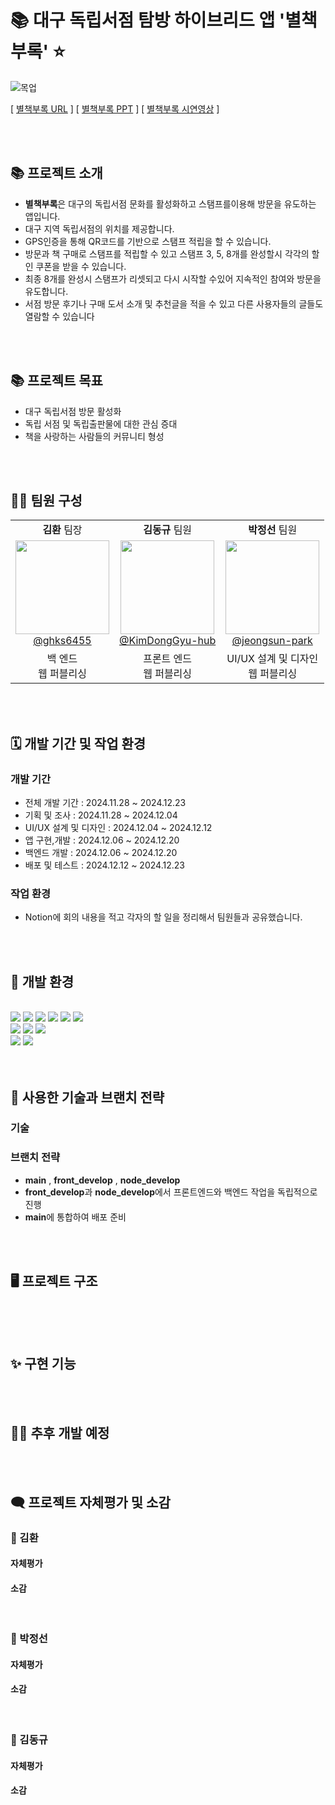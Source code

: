 
# 📚 대구 독립서점 탐방 하이브리드 앱  '별책부록' ⭐

![목업](https://github.com/user-attachments/assets/3659fab1-98e3-4e28-8fbe-ead12d215f21)

[  [별책부록 URL]()  ] [  [별책부록 PPT]()  ]  [  [별책부록 시연영상]()  ]


<br>
<br>

## 📚 프로젝트 소개
* **별책부록**은 대구의 독립서점 문화를 활성화하고 스탬프를이용해 방문을 유도하는 앱입니다.
* 대구 지역 독립서점의 위치를 제공합니다.
* GPS인증을 통해 QR코드를 기반으로 스탬프 적립을 할 수 있습니다.
* 방문과 책 구매로 스탬프를 적립할 수 있고 스탬프 3, 5, 8개를 완성할시 각각의 할인 쿠폰을 받을 수 있습니다.
* 최종 8개를 완성시 스탬프가 리셋되고 다시 시작할 수있어 지속적인 참여와 방문을 유도합니다.
* 서점 방문 후기나 구매 도서 소개 및 추천글을 적을 수 있고 다른 사용자들의 글들도 열람할 수 있습니다

<br>
<br>

## 📚 프로젝트 목표
* 대구 독립서점 방문 활성화
* 독립 서점 및 독립출판물에 대한 관심 증대
* 책을 사랑하는 사람들의 커뮤니티 형성

<br>
<br>

## 👨‍🏫 팀원 구성

<table>
  <tbody>
    <tr>
      <td align="center"><b>김환</b> 팀장</td>
       <td align="center"><b>김동규</b> 팀원</td>
       <td align="center"><b>박정선</b> 팀원</td>
    </tr>
    <tr>
      <td align="center"><a href="https://github.com/ghks6455"><img src="https://avatars.githubusercontent.com/u/175993241?v=4" width="150px" alt=""/><br />@ghks6455</a></td>
      <td align="center"><a href="https://github.com/KimDongGyu-hub"><img src="https://avatars.githubusercontent.com/u/175993259?v=4" width="150px" alt=""/><br />@KimDongGyu-hub</a></td>
      <td align="center"><a href="https://github.com/jeongsun-park"><img src="https://avatars.githubusercontent.com/u/175993255?v=4" width="150px" alt=""/><br />@jeongsun-park</a></td>
     <tr/>
       <tr>
         <td align="center">백 엔드<br/>웹 퍼블리싱</td>
         <td align="center">프론트 엔드<br/>웹 퍼블리싱</td>
         <td align="center">UI/UX 설계 및 디자인<br/>웹 퍼블리싱</td>
       </tr>
  </tbody>
</table>

<br>
<br>

## 🗓 개발 기간 및 작업 환경
### 개발 기간

* 전체 개발 기간 : 2024.11.28 ~ 2024.12.23
* 기획 및 조사 : 2024.11.28 ~ 2024.12.04
* UI/UX 설계 및 디자인 : 2024.12.04 ~ 2024.12.12
* 앱 구현,개발 : 2024.12.06 ~ 2024.12.20
* 백엔드 개발 : 2024.12.06 ~ 2024.12.20
* 배포 및 테스트 : 2024.12.12 ~ 2024.12.23
  
### 작업 환경
* Notion에 회의 내용을 적고 각자의 할 일을 정리해서 팀원들과 공유했습니다.

<br>
<br>

## 📝 개발 환경

<br>

<div>
  <img src="https://img.shields.io/badge/html5-E34F26?style=for-the-badge&logo=html5&logoColor=white"> 
  <img src="https://img.shields.io/badge/css-1572B6?style=for-the-badge&logo=css3&logoColor=white"> 
  <img src="https://img.shields.io/badge/javascript-F7DF1E?style=for-the-badge&logo=javascript&logoColor=black">
  <img src="https://img.shields.io/badge/react-61DAFB?style=for-the-badge&logo=react&logoColor=black">
  <img src="https://img.shields.io/badge/mongoDB-47A248?style=for-the-badge&logo=MongoDB&logoColor=white">
  <img src="https://img.shields.io/badge/node.js-339933?style=for-the-badge&logo=Node.js&logoColor=white">
</div>
<div>
  <img src="https://img.shields.io/badge/Figma-9847FF?style=for-the-badge&logo=figma&logoColor=white">
  <img src="https://img.shields.io/badge/Photoshop-475AFF?style=for-the-badge&logo=adobephotoshop&logoColor=white">
  <img src="https://img.shields.io/badge/Illustrator-FFC147?style=for-the-badge&logo=adobeillustrator&logoColor=white">
</div>
<div>
  <img src="https://img.shields.io/badge/github-181717?style=for-the-badge&logo=github&logoColor=white">
  <img src="https://img.shields.io/badge/git-F05032?style=for-the-badge&logo=git&logoColor=white">
</div>


<br>
<br>

## 📝 사용한 기술과 브랜치 전략

### 기술



  
### 브랜치 전략
* **main** , **front_develop** , **node_develop**
*  **front_develop**과 **node_develop**에서 프론트엔드와 백엔드 작업을 독립적으로 진행
*  **main**에 통합하여 배포 준비

<br>
<br>

## 🖥 프로젝트 구조
```

```

<br>
<br>

## ✨ 구현 기능


<br>
<br>

## 🏃‍♂️ 추후 개발 예정



<br>
<br>

## 🗨 프로젝트 자체평가 및 소감
### 📙 김환
#### 자체평가

#### 소감


<br>

### 📕 박정선
#### 자체평가

#### 소감


<br>

### 📘 김동규
#### 자체평가

#### 소감


<br>


<br>
<br>

